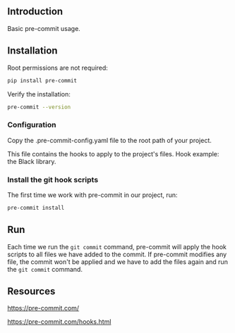 ## Introduction

Basic pre-commit usage.

## Installation

Root permissions are not required:

```bash
pip install pre-commit
```

Verify the installation:

```bash
pre-commit --version
```

### Configuration

Copy the .pre-commit-config.yaml file to the root path of your project.

This file contains the hooks to apply to the project's files. Hook example: the Black library.

### Install the git hook scripts

The first time we work with pre-commit in our project, run:

```bash
pre-commit install
```

## Run

Each time we run the `git commit` command, pre-commit will apply the hook scripts to all files we have added to the commit. If pre-commit modifies any file, the commit won't be applied and we have to add the files again and run the `git commit` command.


## Resources

https://pre-commit.com/

https://pre-commit.com/hooks.html

